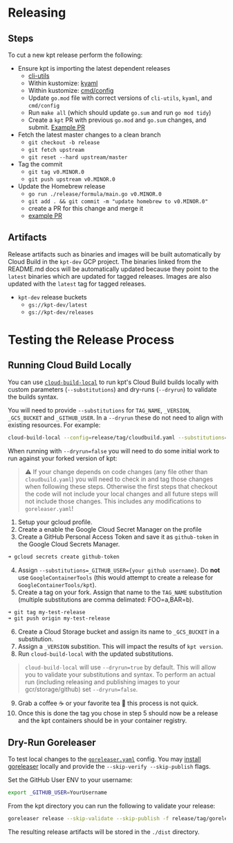 # Releasing

## Steps

To cut a new kpt release perform the following:

- Ensure kpt is importing the latest dependent releases
  - [cli-utils](https://github.com/kubernetes-sigs/cli-utils/tree/master/release)
  - Within kustomize: [kyaml](https://github.com/kubernetes-sigs/kustomize/blob/master/releasing)
  - Within kustomize: [cmd/config](https://github.com/kubernetes-sigs/kustomize/blob/master/releasing)
  - Update `go.mod` file with correct versions of `cli-utils`, `kyaml`, and `cmd/config`
  - Run `make all` (which should update `go.sum` and run `go mod tidy`)
  - Create a `kpt` PR with previous `go.mod` and `go.sum` changes, and submit. [Example PR](https://github.com/GoogleContainerTools/kpt/pull/594)
- Fetch the latest master changes to a clean branch
  - `git checkout -b release`
  - `git fetch upstream`
  - `git reset --hard upstream/master`
- Tag the commit
  - `git tag v0.MINOR.0`
  - `git push upstream v0.MINOR.0`
- Update the Homebrew release
  - `go run ./release/formula/main.go v0.MINOR.0`
  - `git add . && git commit -m "update homebrew to v0.MINOR.0"`
  - create a PR for this change and merge it
  - [example PR](https://github.com/GoogleContainerTools/kpt/pull/331/commits/baf33d8ed214f2c5e106ec6e963ad736e5ff4d98#diff-d69e3adb302ee3e84814136422cbf872)

## Artifacts

Release artifacts such as binaries and images will be built automatically by Cloud Build in the
`kpt-dev` GCP project.  The binaries linked from the README.md docs will be automatically updated
because they point to the `latest` binaries which are updated for tagged releases.  Images are
also updated with the `latest` tag for tagged releases.

- `kpt-dev` release buckets
  - `gs://kpt-dev/latest`
  - `gs://kpt-dev/releases`

# Testing the Release Process

## Running Cloud Build Locally

You can use [`cloud-build-local`](https://github.com/GoogleCloudPlatform/cloud-build-local)
to run kpt's Cloud Build builds locally with custom parameters (`--substitutions`)
and dry-runs (`--dryrun`) to validate the builds syntax.

You will need to provide `--substitutions` for `TAG_NAME`, `_VERSION`,
`_GCS_BUCKET` and `_GITHUB_USER`. In a `--dryrun` these do not need to align
with existing resources. For example:

```sh
cloud-build-local --config=release/tag/cloudbuild.yaml --substitutions=TAG_NAME=test,_VERSION=test,_GCS_BUCKET=test,_GITHUB_USER=test --dryrun=true .
```

When running with `--dryrun=false` you will need to do some initial work to run
against your forked version of kpt:

> ⚠️ If your change depends on code changes (any file other than `cloudbuild.yaml`)
you will need to check in and tag those changes when following these steps.
Otherwise the first steps that checkout the code will not include your local
changes and all future steps will not include those changes. This includes any
modifications to `goreleaser.yaml`!

1. Setup your gcloud profile.
2. Create a enable the Google Cloud Secret Manager on the profile
3. Create a GitHub Personal Access Token and save it as `github-token` in the
Google Cloud Secrets Manager.

```sh
➜ gcloud secrets create github-token
```

4. Assign `--substitutions=_GITHUB_USER={your github username}`. Do **not** use
`GoogleContainerTools` (this would attempt to create a release for
`GoogleContainerTools/kpt`).
5. Create a tag on your fork. Assign that name to the `TAG_NAME`
substitution (multiple substitutions are comma delimated: FOO=a,BAR=b).

```sh
➜ git tag my-test-release
➜ git push origin my-test-release
```

6. Create a Cloud Storage bucket and assign its name to `_GCS_BUCKET` in a
substitution.
7. Assign a `_VERSION` substition. This will impact the results of
`kpt version`.
8. Run `cloud-build-local` with the updated substitutions.

> `cloud-build-local` will use `--dryrun=true` by default. This will allow you
to validate your substitutions and syntax. To perform an actual run (including
releasing and publishing images to your gcr/storage/github) set
`--dryrun=false`.

9. Grab a coffee ☕ or your favorite tea 🍵 this process is not quick.
10. Once this is done the tag you chose in step 5 should now be a release and
the kpt containers should be in your container registry.

## Dry-Run Goreleaser

To test local changes to the [`goreleaser.yaml`](./tag/goreleaser.yaml) config. You may
[install goreleaser](https://goreleaser.com/install/) locally and provide the
`--skip-verify --skip-publish` flags.

Set the GitHub User ENV to your username:

```sh
export _GITHUB_USER=YourUsername
```

From the kpt directory you can run the following to validate your release:

```sh
goreleaser release --skip-validate --skip-publish -f release/tag/goreleaser.yaml
```

The resulting release artifacts will be stored in the `./dist` directory.